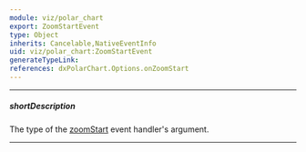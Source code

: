 ```yaml
---
module: viz/polar_chart
export: ZoomStartEvent
type: Object
inherits: Cancelable,NativeEventInfo
uid: viz/polar_chart:ZoomStartEvent
generateTypeLink: 
references: dxPolarChart.Options.onZoomStart
---
```

---
##### shortDescription
The type of the [zoomStart]({basewidgetpath}/Events/#zoomStart) event handler's argument.

---
<!-- Description goes here -->
